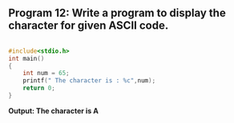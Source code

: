 ## Program 12: Write a program to display the character for given ASCII code.
```C

#include<stdio.h>
int main()
{
    int num = 65;
    printf(" The character is : %c",num);
    return 0;
}
```
**Output: The character is A**
